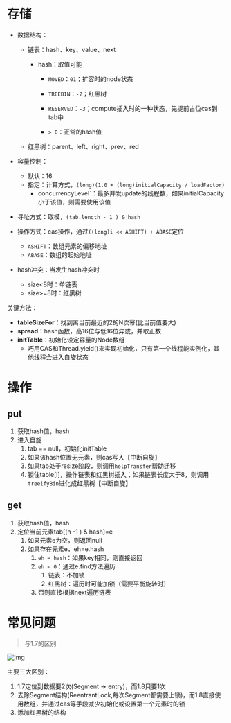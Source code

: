 # 存储

- 数据结构：

  - 链表：hash、key、value、next

    - hash：取值可能

      - `MOVED`：`01`；扩容时的node状态

      - `TREEBIN`：`-2`；红黑树

      - `RESERVED`：`-3`；compute插入时的一种状态，先提前占位cas到tab中

      - `> 0`：正常的hash值

  - 红黑树：parent、left、right、prev、red

- 容量控制：

  - 默认：16
  - 指定：计算方式，`(long)(1.0 + (long)initialCapacity / loadFactor)`
    - concurrencyLevel`：最多并发update的线程数，如果initialCapacity小于该值，则需要使用该值

- 寻址方式：取模，`(tab.length - 1 ) & hash`

- 操作方式：cas操作，通过`((long)i << ASHIFT) + ABASE`定位
  - `ASHIFT`：数组元素的偏移地址
  - `ABASE`：数组的起始地址
- hash冲突：当发生hash冲突时
  - size<8时：单链表
  - size>=8时：红黑树

关键方法：

- **tableSizeFor**：找到离当前最近的2的N次幂(比当前值要大)
- **spread**：hash函数，高16位与低16位异或，并取正数
- **initTable**：初始化设定容量的Node数组
  - 巧用CAS和Thread.yield()来实现初始化，只有第一个线程能实例化，其他线程会进入自旋状态

# 操作

## put

1. 获取hash值，hash
2. 进入自旋
   1. tab == null，初始化initTable
   2. 如果该hash位置无元素，则cas写入【中断自旋】
   3. 如果tab处于resize阶段，则调用`helpTransfer`帮助迁移
   4. 锁住table[i]，操作链表和红黑树插入；如果链表长度大于8，则调用`treeifyBin`进化成红黑树【中断自旋】

## get

1. 获取hash值，hash
2. 定位当前元素tab[(n -1 ) & hash]=e
   1. 如果元素e为空，则返回null
   2. 如果存在元素e，eh=e.hash
      1. `eh = hash`：如果key相同，则直接返回
      2. `eh < 0`：通过e.find方法遍历
         1. 链表：不加锁
         2. 红黑树：遍历时可能加锁（需要平衡旋转时）
      3. 否则直接根据next遍历链表



# 常见问题

> 与1.7的区别

![img](https://img2018.cnblogs.com/blog/1415794/201907/1415794-20190706174520770-1254862721.png)

主要三大区别：

1. 1.7定位到数据要2次(Segment -> entry)，而1.8只要1次
2. 去除Segment结构(ReentrantLock,每次Segment都需要上锁)，而1.8直接使用数组，并通过cas等手段减少初始化或设置第一个元素时的锁
3. 添加红黑树的结构







